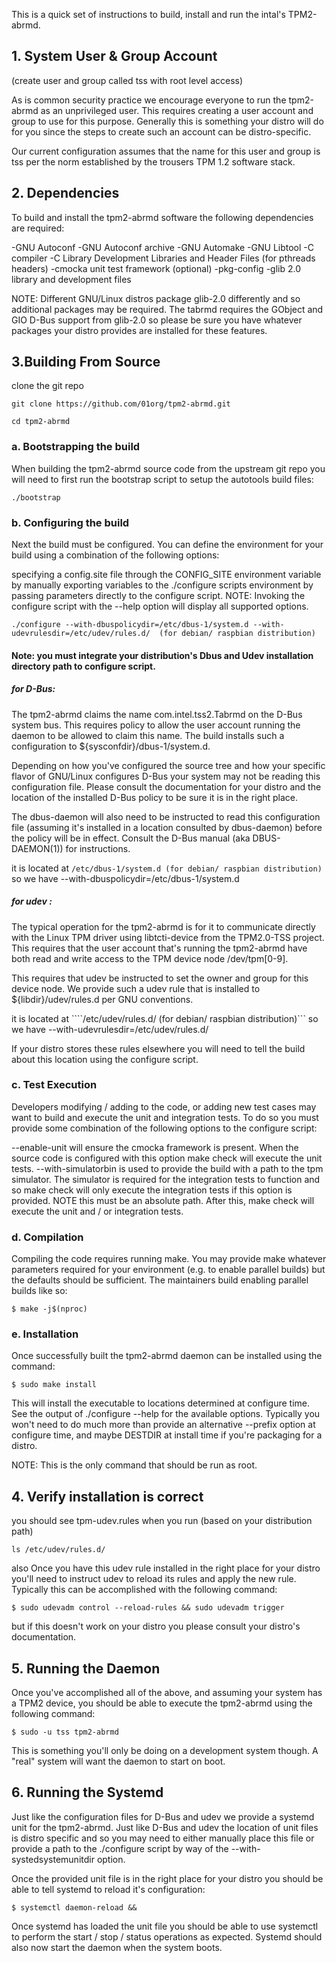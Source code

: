This is a quick set of instructions to build, install and run the intal's TPM2-abrmd.

## 1. System User & Group Account 

(create user and group called tss with root level access)

As is common security practice we encourage everyone to run the tpm2-abrmd as an unprivileged user. This requires creating a user account and group to use for this purpose. Generally this is something your distro will do for you since the steps to create such an account can be distro-specific.

Our current configuration assumes that the name for this user and group is tss per the norm established by the trousers TPM 1.2 software stack.

## 2. Dependencies

To build and install the tpm2-abrmd software the following dependencies are required:

-GNU Autoconf
-GNU Autoconf archive
-GNU Automake
-GNU Libtool
-C compiler
-C Library Development Libraries and Header Files (for pthreads headers)
-cmocka unit test framework (optional)
-pkg-config
-glib 2.0 library and development files

NOTE: Different GNU/Linux distros package glib-2.0 differently and so additional packages may be required. The tabrmd requires the GObject and GIO D-Bus support from glib-2.0 so please be sure you have whatever packages your distro provides are installed for these features.


## 3.Building From Source

clone the git repo

```
git clone https://github.com/01org/tpm2-abrmd.git

cd tpm2-abrmd
```
### a. Bootstrapping the build

When building the tpm2-abrmd source code from the upstream git repo you will need to first run the bootstrap script to setup the autotools build files:

```
./bootstrap
```
### b. Configuring the build

Next the build must be configured. You can define the environment for your build using a combination of the following options:

specifying a config.site file through the CONFIG_SITE environment variable
by manually exporting variables to the ./configure scripts environment
by passing parameters directly to the configure script.
NOTE: Invoking the configure script with the --help option will display all supported options.

```
./configure --with-dbuspolicydir=/etc/dbus-1/system.d --with-udevrulesdir=/etc/udev/rules.d/  (for debian/ raspbian distribution)
```
#### Note: you must integrate your distribution's  Dbus and Udev installation directory path to configure script.

##### for D-Bus: 
The tpm2-abrmd claims the name com.intel.tss2.Tabrmd on the D-Bus system bus. This requires policy to allow the user account running the daemon to be allowed to claim this name. The build installs such a configuration to ${sysconfdir}/dbus-1/system.d.

Depending on how you've configured the source tree and how your specific flavor of GNU/Linux configures D-Bus your system may not be reading this configuration file. Please consult the documentation for your distro and the location of the installed D-Bus policy to be sure it is in the right place.

The dbus-daemon will also need to be instructed to read this configuration file (assuming it's installed in a location consulted by dbus-daemon) before the policy will be in effect. Consult the D-Bus manual (aka DBUS-DAEMON(1)) for instructions.
 
it is located at ```/etc/dbus-1/system.d (for debian/ raspbian distribution)``` so we have --with-dbuspolicydir=/etc/dbus-1/system.d

##### for udev : 
The typical operation for the tpm2-abrmd is for it to communicate directly with the Linux TPM driver using libtcti-device from the TPM2.0-TSS project. This requires that the user account that's running the tpm2-abrmd have both read and write access to the TPM device node /dev/tpm[0-9].

This requires that udev be instructed to set the owner and group for this device node. We provide such a udev rule that is installed to ${libdir}/udev/rules.d per GNU conventions.
 
it is located at ````/etc/udev/rules.d/ (for debian/ raspbian distribution)``` so we have --with-udevrulesdir=/etc/udev/rules.d/

If your distro stores these rules elsewhere you will need to tell the build about this location using the configure script.

### c. Test Execution

Developers modifying / adding to the code, or adding new test cases may want to build and execute the unit and integration tests. To do so you must provide some combination of the following options to the configure script:

--enable-unit will ensure the cmocka framework is present. When the source code is configured with this option make check will execute the unit tests.
--with-simulatorbin is used to provide the build with a path to the tpm simulator. The simulator is required for the integration tests to function and so make check will only execute the integration tests if this option is provided. NOTE this must be an absolute path.
After this, make check will execute the unit and / or integration tests.

### d. Compilation

Compiling the code requires running make. You may provide make whatever parameters required for your environment (e.g. to enable parallel builds) but the defaults should be sufficient. The maintainers build enabling parallel builds like so:
```
$ make -j$(nproc)
```
### e. Installation

Once successfully built the tpm2-abrmd daemon can be installed using the command:
```
$ sudo make install
```
This will install the executable to locations determined at configure time. See the output of ./configure --help for the available options. Typically you won't need to do much more than provide an alternative --prefix option at configure time, and maybe DESTDIR at install time if you're packaging for a distro.

NOTE: This is the only command that should be run as root.


## 4. Verify installation is correct 

you should see tpm-udev.rules when you run (based on your distribution path)

```
ls /etc/udev/rules.d/ 
```
also Once you have this udev rule installed in the right place for your distro you'll need to instruct udev to reload its rules and apply the new rule. Typically this can be accomplished with the following command:

```
$ sudo udevadm control --reload-rules && sudo udevadm trigger
```
but if this doesn't work on your distro you please consult your distro's documentation.

## 5. Running the Daemon

Once you've accomplished all of the above, and assuming your system has a TPM2 device, you should be able to execute the tpm2-abrmd using the following command:

```
$ sudo -u tss tpm2-abrmd
```
This is something you'll only be doing on a development system though. A "real" system will want the daemon to start on boot.

## 6. Running the Systemd

Just like the configuration files for D-Bus and udev we provide a systemd unit for the tpm2-abrmd. Just like D-Bus and udev the location of unit files is distro specific and so you may need to either manually place this file or provide a path to the ./configure script by way of the --with-systedsystemunitdir option.

Once the provided unit file is in the right place for your distro you should be able to tell systemd to reload it's configuration:

```
$ systemctl daemon-reload &&
```
Once systemd has loaded the unit file you should be able to use systemctl to perform the start / stop / status operations as expected. Systemd should also now start the daemon when the system boots.